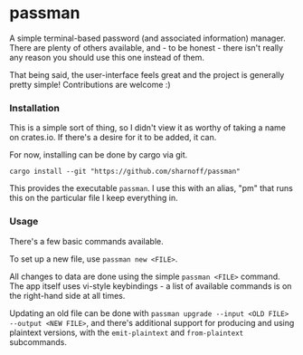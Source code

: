 # passman

A simple terminal-based password (and associated information) manager. There are plenty of others
available, and - to be honest - there isn't really any reason you should use this one instead of
them.

That being said, the user-interface feels great and the project is generally pretty simple!
Contributions are welcome :)

### Installation

This is a simple sort of thing, so I didn't view it as worthy of taking a name on crates.io. If
there's a desire for it to be added, it can.

For now, installing can be done by cargo via git.
```
cargo install --git "https://github.com/sharnoff/passman"
```
This provides the executable `passman`. I use this with an alias, "pm" that runs this on the
particular file I keep everything in.

### Usage

There's a few basic commands available.

To set up a new file, use `passman new <FILE>`.

All changes to data are done using the simple `passman <FILE>` command. The app itself uses vi-style
keybindings - a list of available commands is on the right-hand side at all times.

Updating an old file can be done with `passman upgrade --input <OLD FILE> --output <NEW FILE>`, and
there's additional support for producing and using plaintext versions, with the `emit-plaintext` and
`from-plaintext` subcommands.

